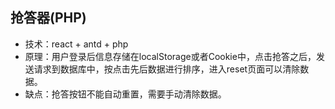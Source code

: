## 抢答器(PHP)  
* 技术：react + antd + php
* 原理：用户登录后信息存储在localStorage或者Cookie中，点击抢答之后，发送请求到数据库中，按点击先后数据进行排序，进入reset页面可以清除数据。  
* 缺点：抢答按钮不能自动重置，需要手动清除数据。

